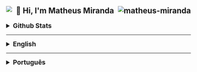 <!-- intro -->
<h2 align="center">
   <a href="https://www.linkedin.com/in/matheusmiranda" target="_blank">
   <img align="left" src="https://img.shields.io/badge/-LinkedIn-%230077B5?style=for-the-badge&logo=linkedin&logoColor=white" target="_blank">
   </a>
   👋 Hi, I'm Matheus Miranda
   <img align="right" src="https://komarev.com/ghpvc/?username=matheus-miranda&label=Profile%20views&color=0e75b6&style=flat" alt="matheus-miranda" />
</h2>

<!-- stats -->
<details>
   <summary style="font-size:1.25em"><strong>Github Stats</strong></summary>
   <div align="center">
      <img height="140em" src="https://github-readme-stats.vercel.app/api?username=matheus-miranda&show_icons=true&theme=tokyonight" />
      <img height="140em" src="https://github-readme-stats.vercel.app/api/top-langs/?username=matheus-miranda&&layout=compact&theme=tokyonight" />
   </div>
  
   <!-- languages and tools -->
   <p align="center"> 
      <a href="https://developer.android.com" target="_blank">
      <img src="https://raw.githubusercontent.com/devicons/devicon/master/icons/android/android-original-wordmark.svg" alt="android" width="40" height="40"/>
      </a> 
      <a href="https://kotlinlang.org" target="_blank">
      <img src="https://www.vectorlogo.zone/logos/kotlinlang/kotlinlang-icon.svg" alt="kotlin" width="37" height="38"/>
      </a> 
      <a href="https://www.java.com" target="_blank">
      <img src="https://raw.githubusercontent.com/devicons/devicon/master/icons/java/java-original.svg" alt="java" width="40" height="40"/>
      </a> 
      <a href="https://firebase.google.com/" target="_blank">
      <img src="https://www.vectorlogo.zone/logos/firebase/firebase-icon.svg" alt="firebase" width="40" height="40"/>
      </a> 
      <a href="https://www.sqlite.org/" target="_blank">
      <img src="https://www.vectorlogo.zone/logos/sqlite/sqlite-icon.svg" alt="sqlite" width="40" height="40"/>
      </a>
   </p>
</details>

<hr>

<!-- EN -->
<details>
   <summary style="font-size:1.25em"><strong>English</strong></summary>
   <p> 👀 I’m interested in modern Android app development with Kotlin</p>
   <p> 💻 Currently working as a mobile developer</p>
   <p> 📫 Contact me via LinkedIn</p>
</details>

<hr>

<!-- PT -->
<details>
   <summary style="font-size:1.25em"><strong>Português</strong></summary>
   <p> 👀 Meu foco é o desenvolvimento de aplicativos Android nativo com Kotlin</p>
   <p> 💻 Atualmente trabalho como desenvolvedor mobile</p>
   <p> 📫 Entre em contato através do LinkedIn</p>
</details>
